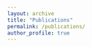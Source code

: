 ```yaml
---
layout: archive
title: "Publications"
permalink: /publications/
author_profile: true
---
```


 
<script src="https://bibbase.org/show?bib=https%3A%2F%2Fbibbase.org%2Fnetwork%2Ffiles%2Fj4fb9TwnMg9RAAuDu&commas=true&jsonp=1"></script>
